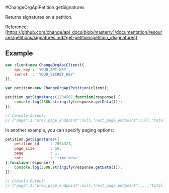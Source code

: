 #ChangeOrgApiPetition.getSignatures

Returns signatures on a petition.

Reference: [https://github.com/change/api_docs/blob/master/v1/documentation/resources/petitions/signatures.md#get-petitionspetition_idsignatures]

Example
------
```javascript
var client=new ChangeOrgApiClient({
	api_key	: 'YOUR_API_KEY',
	secret 	: 'YOUR_SECRET_KEY'
});

var petition=new ChangeOrgApiPetition(client);

petition.getSignatures(1234567,function(response) {
	console.log(JSON.stringify(response.getData()));
});

// Console Output:
// {"page":1,"prev_page_endpoint":null,"next_page_endpoint":null,"total_pages":1,"signature_count":2,"signatures":[...]}
```

In another example, you can specify paging options:

```javascript
petition.getSignatures({
	petition_id 	: 7654321,
	page_size 		: 50,
	page 			: 1,
	sort 			: 'time_desc'
},function(response) {
	console.log(JSON.stringify(response.getData()));
});

// Console Output:
// {"page":1,"prev_page_endpoint":null,"next_page_endpoint":...,"total_pages":2,"signature_count":72,"signatures":[...]}
```